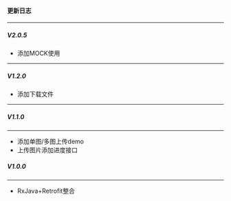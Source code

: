 #### 更新日志
***
##### V2.0.5
* 添加MOCK使用
***
##### V1.2.0
* 添加下载文件
***
##### V1.1.0
***
* 添加单图/多图上传demo
* 上传图片添加进度接口


##### V1.0.0
***
* RxJava+Retrofit整合